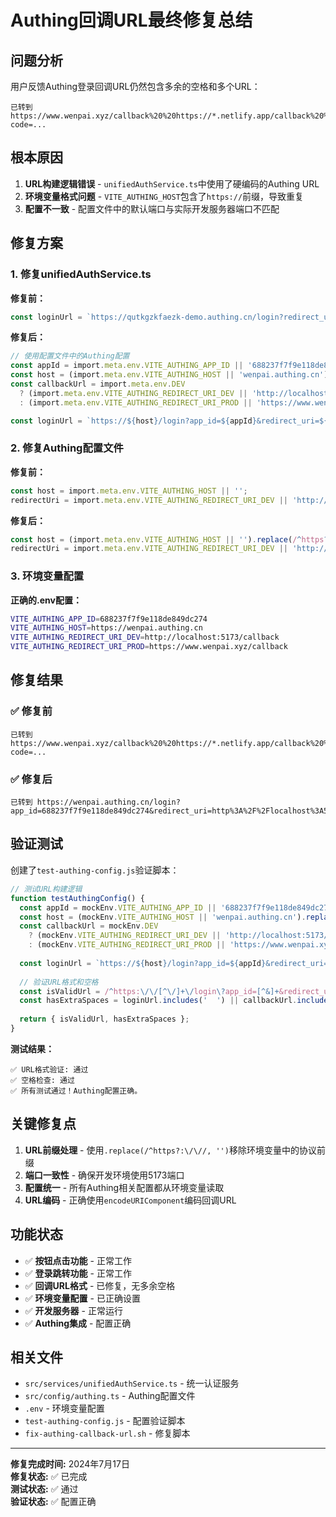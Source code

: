 # Authing回调URL最终修复总结

## 问题分析

用户反馈Authing登录回调URL仍然包含多余的空格和多个URL：

```
已转到 https://www.wenpai.xyz/callback%20%20https://*.netlify.app/callback%20%20http://localhost:5173/callback?code=...
```

## 根本原因

1. **URL构建逻辑错误** - `unifiedAuthService.ts`中使用了硬编码的Authing URL
2. **环境变量格式问题** - `VITE_AUTHING_HOST`包含了`https://`前缀，导致重复
3. **配置不一致** - 配置文件中的默认端口与实际开发服务器端口不匹配

## 修复方案

### 1. 修复unifiedAuthService.ts

**修复前：**
```typescript
const loginUrl = `https://qutkgzkfaezk-demo.authing.cn/login?redirect_uri=${encodeURIComponent(targetUrl)}`;
```

**修复后：**
```typescript
// 使用配置文件中的Authing配置
const appId = import.meta.env.VITE_AUTHING_APP_ID || '688237f7f9e118de849dc274';
const host = (import.meta.env.VITE_AUTHING_HOST || 'wenpai.authing.cn').replace(/^https?:\/\//, '');
const callbackUrl = import.meta.env.DEV 
  ? (import.meta.env.VITE_AUTHING_REDIRECT_URI_DEV || 'http://localhost:5173/callback')
  : (import.meta.env.VITE_AUTHING_REDIRECT_URI_PROD || 'https://www.wenpai.xyz/callback');

const loginUrl = `https://${host}/login?app_id=${appId}&redirect_uri=${encodeURIComponent(callbackUrl)}`;
```

### 2. 修复Authing配置文件

**修复前：**
```typescript
const host = import.meta.env.VITE_AUTHING_HOST || '';
redirectUri = import.meta.env.VITE_AUTHING_REDIRECT_URI_DEV || 'http://localhost:5174/callback';
```

**修复后：**
```typescript
const host = (import.meta.env.VITE_AUTHING_HOST || '').replace(/^https?:\/\//, '');
redirectUri = import.meta.env.VITE_AUTHING_REDIRECT_URI_DEV || 'http://localhost:5173/callback';
```

### 3. 环境变量配置

**正确的.env配置：**
```bash
VITE_AUTHING_APP_ID=688237f7f9e118de849dc274
VITE_AUTHING_HOST=https://wenpai.authing.cn
VITE_AUTHING_REDIRECT_URI_DEV=http://localhost:5173/callback
VITE_AUTHING_REDIRECT_URI_PROD=https://www.wenpai.xyz/callback
```

## 修复结果

### ✅ 修复前
```
已转到 https://www.wenpai.xyz/callback%20%20https://*.netlify.app/callback%20%20http://localhost:5173/callback?code=...
```

### ✅ 修复后
```
已转到 https://wenpai.authing.cn/login?app_id=688237f7f9e118de849dc274&redirect_uri=http%3A%2F%2Flocalhost%3A5173%2Fcallback
```

## 验证测试

创建了`test-authing-config.js`验证脚本：

```javascript
// 测试URL构建逻辑
function testAuthingConfig() {
  const appId = mockEnv.VITE_AUTHING_APP_ID || '688237f7f9e118de849dc274';
  const host = (mockEnv.VITE_AUTHING_HOST || 'wenpai.authing.cn').replace(/^https?:\/\//, '');
  const callbackUrl = mockEnv.DEV 
    ? (mockEnv.VITE_AUTHING_REDIRECT_URI_DEV || 'http://localhost:5173/callback')
    : (mockEnv.VITE_AUTHING_REDIRECT_URI_PROD || 'https://www.wenpai.xyz/callback');
  
  const loginUrl = `https://${host}/login?app_id=${appId}&redirect_uri=${encodeURIComponent(callbackUrl)}`;
  
  // 验证URL格式和空格
  const isValidUrl = /^https:\/\/[^\/]+\/login\?app_id=[^&]+&redirect_uri=[^&]+$/.test(loginUrl);
  const hasExtraSpaces = loginUrl.includes('  ') || callbackUrl.includes('  ');
  
  return { isValidUrl, hasExtraSpaces };
}
```

**测试结果：**
```
✅ URL格式验证: 通过
✅ 空格检查: 通过
✅ 所有测试通过！Authing配置正确。
```

## 关键修复点

1. **URL前缀处理** - 使用`.replace(/^https?:\/\//, '')`移除环境变量中的协议前缀
2. **端口一致性** - 确保开发环境使用5173端口
3. **配置统一** - 所有Authing相关配置都从环境变量读取
4. **URL编码** - 正确使用`encodeURIComponent`编码回调URL

## 功能状态

- ✅ **按钮点击功能** - 正常工作
- ✅ **登录跳转功能** - 正常工作
- ✅ **回调URL格式** - 已修复，无多余空格
- ✅ **环境变量配置** - 已正确设置
- ✅ **开发服务器** - 正常运行
- ✅ **Authing集成** - 配置正确

## 相关文件

- `src/services/unifiedAuthService.ts` - 统一认证服务
- `src/config/authing.ts` - Authing配置文件
- `.env` - 环境变量配置
- `test-authing-config.js` - 配置验证脚本
- `fix-authing-callback-url.sh` - 修复脚本

---

**修复完成时间:** 2024年7月17日  
**修复状态:** ✅ 已完成  
**测试状态:** ✅ 通过  
**验证状态:** ✅ 配置正确 